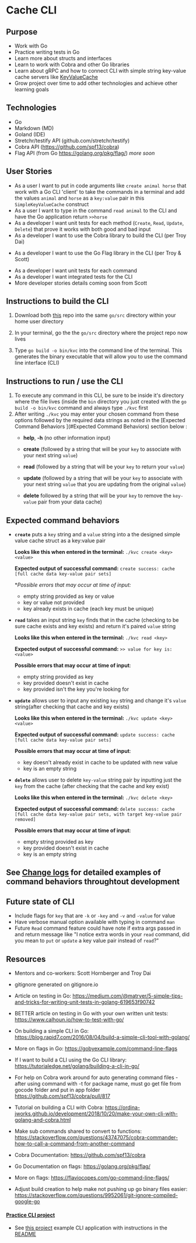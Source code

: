 # Cache CLI

## Purpose
- Work with Go
- Practice writing tests in Go
- Learn more about structs and interfaces
- Learn to work with Cobra and other Go libraries
- Learn about gRPC and how to connect CLI with simple string key-value cache servers like [KeyValueCache](https://github.com/FavoredFortune/KeyValueCache)
- Grow project over time to add other technologies and achieve other learning goals

## Technologies
- Go
- Markdown (MD)
- Goland (IDE)
- Stretchr/testify API (github.com/stretchr/testify)
- Cobra API (https://github.com/spf13/cobra)
- Flag API (from Go https://golang.org/pkg/flag/)
_more soon_

## User Stories
- As a user I want to put in code arguments like `create animal horse` that work with a Go CLI 'client' to take the commands in a terminal and add the values `animal` and `horse` as a `key:value` pair in this `SimpleKeyValueCache` construct
- As a user I want to type in the command `read animal` to the CLI and have the Go application return `>>horse`
- As a developer I want unit tests for each method (`Create`, `Read`, `Update`, `Delete`) that prove it works with both good and bad input
- As a developer I want to use the Cobra library to build the CLI (per Troy Dai)
* As a developer I want to use the Go Flag library in the CLI (per Troy & Scott)
- As a developer I want unit tests for each command 
- As a developer I want integrated tests for the CLI
- More developer stories details coming soon from Scott

## Instructions to build the CLI
1. Download both [this](https://github.com/FavoredFortune/CacheCLI) repo into the same `go/src` directory within your home user directory

2. In your terminal, go the the `go/src` directory where the project repo now lives
3. Type `go build -o bin/kvc` into the command line of the terminal. This generates the binary executable that will allow you to use the command line interface (CLI)


## Instructions to run / use the CLI
1. To execute any command in this CLI, be sure to be inside it's directory where the file lives (inside the `bin` directory you just created with the `go build -o bin/kvc` command and  always type `./kvc` first
1. After writing `./kvc` you may enter your chosen command from these options followed by the required data strings as noted in the [Expected Command Behaviors ](#Expected Command Behaviors) section below : 
    *  **help**, **-h** (no other information input)
    
    *  **create** (followed by a string that will be your `key` to associate with your next string `value`) 
    
    *  **read** (followed by a string that will be your `key` to return your `value`)

    *  **update** (followed by a string that will be your `key` to associate with your next string `value` that you are updating from the original  `value`)
    
    *  **delete** followed by a string that will be your `key` to remove the `key-value` pair from your data cache)

## Expected command behaviors
- **`create`** puts a `key` string and a `value` string into a the designed simple value cache struct as a key:value pair
 
  **Looks like this when entered in the terminal:** `./kvc create <key> <value>`
  
  **Expected output of successful command:** `create success: cache [full cache data key-value pair sets]`
  
  **Possible errors that may occur at time of input:*
    * empty string provided as key or value
    * key or value not provided
    * key already exists in cache (each key must be unique)
  
- **`read`** takes an input string `key` finds that in the cache (checking to be sure cache exists and key exists) and return it's paired `value` string

   **Looks like this when entered in the terminal:** `./kvc read <key>`
   
   **Expected output of successful command:**
   `>> value for key is: <value>`
   
   **Possible errors that may occur at time of input**:
     
    * empty string provided as key 
    * key provided doesn't exist in cache
    * key provided isn't the key you're looking for
   
- **`update`** allows user to input any existing `key` string and change it's `value` string(after checking that cache and key exists)

   **Looks like this when entered in the terminal:** `./kvc update <key> <value>`
   
   **Expected output of successful command:**
   `update success: cache [full cache data key-value pair sets]`
   
  **Possible errors that may occur at time of input**:
    
   * key doesn't already exist in cache to be updated with new value
   * key is an empty string


- **`delete`** allows user to delete `key-value` string pair by inputting just the `key` from the cache (after checking that the cache and key exist)

   **Looks like this when entered in the terminal:** `./kvc delete <key>`
   
   **Expected output of successful command:**
   `delete success: cache [full cache data key-value pair sets, with target key-value pair removed]`
   
  **Possible errors that may occur at time of input**:
    
   * empty string provided as key 
   * key provided doesn't exist in cache
   * key is an empty string
   


## See [Change logs](Change_Logs.md) for detailed examples of command behaviors throughtout development 

## Future state of CLI
- Include flags for `key` that are `-k` or `-key` and `-v` and `-value` for value
- Have verbose manual option available with typing in command `man`
- Future `Read` command feature could have note if extra args passed in and return message like "I notice extra words in your `read` command, did you mean to `put` or `update` a key value pair instead of `read`?"


## Resources
- Mentors and co-workers: Scott Hornberger and Troy Dai
- gitignore generated on gitignore.io
- Article on testing in Go: https://medium.com/@matryer/5-simple-tips-and-tricks-for-writing-unit-tests-in-golang-619653f90742
- BETTER article on testing in Go with your own written unit tests: https://www.calhoun.io/how-to-test-with-go/
- On building a simple CLI in Go: https://blog.rapid7.com/2016/08/04/build-a-simple-cli-tool-with-golang/
- More on flags in Go: https://gobyexample.com/command-line-flags
- If I want to build a CLI using the Go CLI library: https://tutorialedge.net/golang/building-a-cli-in-go/

- For help on Cobra work around for auto generating command files - after using command with -t for package name, must go get file from gocode folder and put in app folder
https://github.com/spf13/cobra/pull/817

- Tutorial on building a CLI with Cobra: https://ordina-jworks.github.io/development/2018/10/20/make-your-own-cli-with-golang-and-cobra.html

- Make sub commands shared to convert to functions: https://stackoverflow.com/questions/43747075/cobra-commander-how-to-call-a-command-from-another-command

- Cobra Documentation: https://github.com/spf13/cobra

- Go Documentation on flags: https://golang.org/pkg/flag/

- More on flags: https://flaviocopes.com/go-command-line-flags/

- Adjust build creation to help make not pushing up go binary files easier: https://stackoverflow.com/questions/9952061/git-ignore-compiled-google-go


#### [Practice CLI project](https://github.com/FavoredFortune/CobraCLI)
- See [this project](https://github.com/FavoredFortune/CobraCLI) example CLI application with instructions in the [README](https://github.com/FavoredFortune/CobraCLI/blob/master/README.md)

